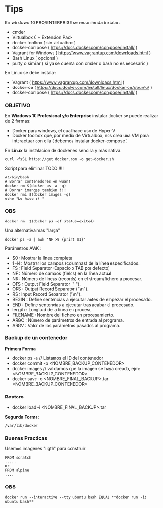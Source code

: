 # Tips

En windows 10 PRO/ENTERPRISE se recomienda instalar:

- cmder
- Virtualbox 6 + Extension Pack
- docker toolbox ( sin virtualbox ) 
- docker-compose ( https://docs.docker.com/compose/install/ )
- Vagrant for Windows ( https://www.vagrantup.com/downloads.html )
- Bash Linux ( opcional )
- putty o similar ( si ya se cuenta con cmder o bash no es necesario ) 

En Linux se debe instalar: 

- Vagrant ( https://www.vagrantup.com/downloads.html )
- docker-ce ( https://docs.docker.com/install/linux/docker-ce/ubuntu/ )
- docker-compose  ( https://docs.docker.com/compose/install/ )

### OBJETIVO

En **Windows 10 Profesional y/o Enterprise** instalar docker se puede realizar de 2 formas:

- Docker para windows, el cual hace uso de Hyper-V
- Docker toolbox que, por medio de Virtualbox, nos crea una VM para interactuar con ella ( debemos instalar docker-compose ) 

En **Linux** la instalacion de docker es sencilla y más nativa.

```curl -fsSL https://get.docker.com -o get-docker.sh```

Script para eliminar TODO !!!!

```
#!/bin/bash
# Borrar contenedores en wuan!
docker rm $(docker ps -a -q)
# Borrar imanges tambien !!! 
docker rmi $(docker images -q)
echo "Lo hice :( "
```
### OBS

```docker rm  $(docker ps -qf status=exited)```


Una alternativa mas "larga"

```docker ps -a | awk 'NF >9 {print $1}'```

Parámetros AWK :


- $0 : Mostrar la línea completa
- $1-$N : Mostrar los campos (columnas) de la línea especificados.
- FS : Field Separator (Espacio o TAB por defecto)
- NF : Número de campos (fields) en la línea actual
- NR : Número de líneas (records) en el stream/fichero a procesar.
- OFS : Output Field Separator (" ").
- ORS : Output Record Separator ("\n").
- RS : Input Record Separator ("\n").
- BEGIN : Define sentencias a ejecutar antes de empezar el procesado.
- END : Define sentencias a ejecutar tras acabar el procesado.
- length : Longitud de la línea en proceso.
- FILENAME : Nombre del fichero en procesamiento.
- ARGC : Número de parámetros de entrada al programa.
- ARGV : Valor de los parámetros pasados al programa.


### Backup de un contenedor


**Primera Forma:**

- docker ps -a  // Listamos el ID del contenedor
- docker commit -p <ID> <NOMBRE_BACKUP_CONTENEDOR>
- docker images // validamos que la imagen se haya creado, ejm: <NOMBRE_BACKUP_CONTENEDOR>
- docker save -o <NOMBRE_FINAL_BACKUP>.tar <NOMBRE_BACKUP_CONTENEDOR>
  
### Restore 
- docker load -i <NOMBRE_FINAL_BACKUP>.tar

**Segunda Forma:**


 ```/var/lib/docker```
 
 ### Buenas Practicas
 
 Usemos imagenes "ligth" para construir 

``` 
FROM scratch
.....
or
FROM alpine
....
```

### OBS


```docker run --interactive --tty ubuntu bash EQUAL **docker run -it ubuntu bash**```
